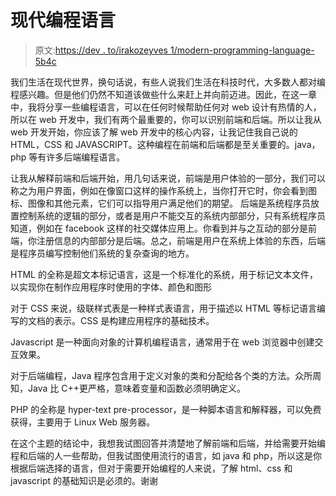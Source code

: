 # 现代编程语言

> 原文:[https://dev . to/irakozeyves 1/modern-programming-language-5b4c](https://dev.to/irakozeyves1/modern-programming-language-5b4c)

我们生活在现代世界，换句话说，有些人说我们生活在科技时代，大多数人都对编程感兴趣。但是他们仍然不知道该做些什么来赶上并向前迈进。因此，在这一章中，我将分享一些编程语言，可以在任何时候帮助任何对 web 设计有热情的人，所以在 web 开发中，我们有两个最重要的，你可以识别前端和后端。所以让我从 web 开发开始，你应该了解 web 开发中的核心内容，让我记住我自己说的 HTML，CSS 和 JAVASCRIPT。这种编程在前端和后端都是至关重要的。java，php 等有许多后端编程语言。

让我从解释前端和后端开始，用几句话来说，前端是用户体验的一部分，我们可以称之为用户界面，例如在像窗口这样的操作系统上，当你打开它时，你会看到图标、图像和其他元素，它们可以指导用户满足他们的期望。
后端是系统程序员放置控制系统的逻辑的部分，或者是用户不能交互的系统内部部分，只有系统程序员知道，例如在 facebook 这样的社交媒体应用上。你看到并与之互动的部分是前端，你注册信息的内部部分是后端。总之，前端是用户在系统上体验的东西，后端是程序员编写控制他们系统的复杂查询的地方。

HTML 的全称是超文本标记语言，这是一个标准化的系统，用于标记文本文件，以实现你在制作应用程序时使用的字体、颜色和图形

对于 CSS 来说，级联样式表是一种样式表语言，用于描述以 HTML 等标记语言编写的文档的表示。CSS 是构建应用程序的基础技术。

Javascript 是一种面向对象的计算机编程语言，通常用于在 web 浏览器中创建交互效果。

对于后端编程，Java 程序包含用于定义对象的类和分配给各个类的方法。众所周知，Java 比 C++更严格，意味着变量和函数必须明确定义。

PHP 的全称是 hyper-text pre-processor，是一种脚本语言和解释器，可以免费获得，主要用于 Linux Web 服务器。

在这个主题的结论中，我想我试图回答并清楚地了解前端和后端，并给需要开始编程和后端的人一些帮助，但我试图使用流行的语言，如 java 和 php，所以这是你根据后端选择的语言，但对于需要开始编程的人来说，了解 html、css 和 javascript 的基础知识是必须的。谢谢